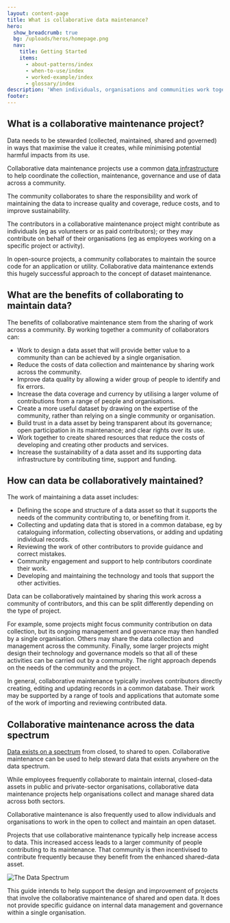 ```yaml
---
layout: content-page
title: What is collaborative data maintenance?
hero:
  show_breadcrumb: true
  bg: /uploads/heros/homepage.png
  nav:
    title: Getting Started
    items:
      - about-patterns/index
      - when-to-use/index
      - worked-example/index      
      - glossary/index
description: 'When individuals, organisations and communities work together to share the work of collecting and maintaining shared data assets this is described as ‘collaborative data maintenance’.'
footer:
---
```


## What is a collaborative maintenance project?

Data needs to be stewarded (collected, maintained, shared and governed) in ways that maximise the value it creates, while minimising potential harmful impacts from its use.

Collaborative data maintenance projects use a common [data infrastructure](https://theodi.org/article/principles-for-strengthening-our-data-infrastructure/) to help coordinate the collection, maintenance, governance and use of data across a community.

The community collaborates to share the responsibility and work of maintaining the data to increase quality and coverage, reduce costs, and to improve sustainability.

The contributors in a collaborative maintenance project might contribute as individuals (eg as volunteers or as paid contributors); or they may contribute on behalf of their organisations (eg as employees working on a specific project or activity).

In open-source projects, a community collaborates to maintain the source code for an application or utility. Collaborative data maintenance extends this hugely successful approach to the concept of dataset maintenance. 

## What are the benefits of collaborating to maintain data?

The benefits of collaborative maintenance stem from the sharing of work across a community. By working together a community of collaborators can:

*   Work to design a data asset that will provide better value to a community than can be achieved by a single organisation.
*   Reduce the costs of data collection and maintenance by sharing work across the community.
*   Improve data quality by allowing a wider group of people to identify and fix errors.
*   Increase the data coverage and currency by utilising a larger volume of contributions from a range of people and organisations.
*   Create a more useful dataset by drawing on the expertise of the community, rather than relying on a single community or organisation.
*   Build trust in a data asset by being transparent about its governance; open participation in its maintenance; and clear rights over its use.
*   Work together to create shared resources that reduce the costs of developing and creating other products and services.
*   Increase the sustainability of a data asset and its supporting data infrastructure by contributing time, support and funding.

## How can data be collaboratively maintained?

The work of maintaining a data asset includes:

*   Defining the scope and structure of a data asset so that it supports the needs of the community contributing to, or benefiting from it.
*   Collecting and updating data that is stored in a common database, eg by cataloguing information, collecting observations, or adding and updating individual records.
*   Reviewing the work of other contributors to provide guidance and correct mistakes.
*   Community engagement and support to help contributors coordinate their work.
*   Developing and maintaining the technology and tools that support the other activities.

Data can be collaboratively maintained by sharing this work across a community of contributors, and this can be split differently depending on the type of project.

For example, some projects might focus community contribution on data collection, but its ongoing management and governance may then handled by a single organisation. Others may share the data collection and management across the community. Finally, some larger projects might design their technology and governance models so that all of these activities can be carried out by a community. The right approach depends on the needs of the community and the project.

In general, collaborative maintenance typically involves contributors directly creating, editing and updating records in a common database. Their work may be supported by a range of tools and applications that automate some of the work of importing and reviewing contributed data.


## Collaborative maintenance across the data spectrum

[Data exists on a spectrum](https://theodi.org/data-spectrum) from closed, to shared to open. Collaborative maintenance can be used to help steward data that exists anywhere on the data spectrum.

While employees frequently collaborate to maintain internal, closed-data assets in public and private-sector organisations, collaborative data maintenance projects help organisations collect and manage shared data across both sectors.

Collaborative maintenance is also frequently used to allow individuals and organisations to work in the open to collect and maintain an open dataset.

Projects that use collaborative maintenance typically help increase access to data. This increased access leads to a larger community of people contributing to its maintenance. That community is then incentivised to contribute frequently because they benefit from the enhanced shared-data asset.

![The Data Spectrum](https://theodi.org/wp-content/uploads/2018/02/Screen-Shot-2018-02-27-at-12.42.42.png)


This guide intends to help support the design and improvement of projects that involve the collaborative maintenance of shared and open data. It does not provide specific guidance on internal data management and governance within a single organisation.
